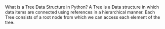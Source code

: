 What is a Tree Data Structure in Python? A Tree is a Data structure in which data items are connected using references in a hierarchical manner. Each Tree consists of a root node from which we can access each element of the tree.